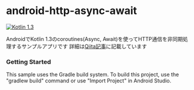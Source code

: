 # android-http-async-await

[![Kotlin 1.3](https://img.shields.io/badge/Kotlin-1.3-green.svg?style=flat)][Kotlin]

AndroidでKotlin 1.3のcoroutines(Async, Await)を使ってHTTP通信を非同期処理するサンプルアプリです
詳細は[Qiita記事][qiita]に記載しています

### Getting Started

This sample uses the Gradle build system. To build this project, use the "gradlew build" command or use "Import Project" in Android Studio.

[Kotlin]: https://github.com/JetBrains/kotlin
[qiita]: https://qiita.com/jonghyo/items/bf3e4e06022eebe8e3eb